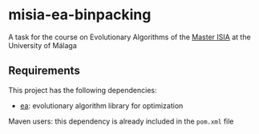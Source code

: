 # misia-ea-binpacking
A task for the course on Evolutionary Algorithms of the [Master ISIA](https://www.uma.es/master-en-ingenieria-del-software-e-inteligencia-artificial/) at the University of Málaga

## Requirements

This project has the following dependencies:

* [ea](https://github.com/Bio4Res/ea): evolutionary algorithm library for optimization

Maven users: this dependency is already included in the <code>pom.xml</code> file 
